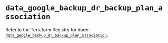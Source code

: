 # `data_google_backup_dr_backup_plan_association`

Refer to the Terraform Registry for docs: [`data_google_backup_dr_backup_plan_association`](https://registry.terraform.io/providers/hashicorp/google-beta/6.46.0/docs/data-sources/google_backup_dr_backup_plan_association).
